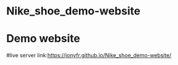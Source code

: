 # Nike_shoe_demo-website
# Demo website
#live server link:https://jonyfr.github.io/Nike_shoe_demo-website/
